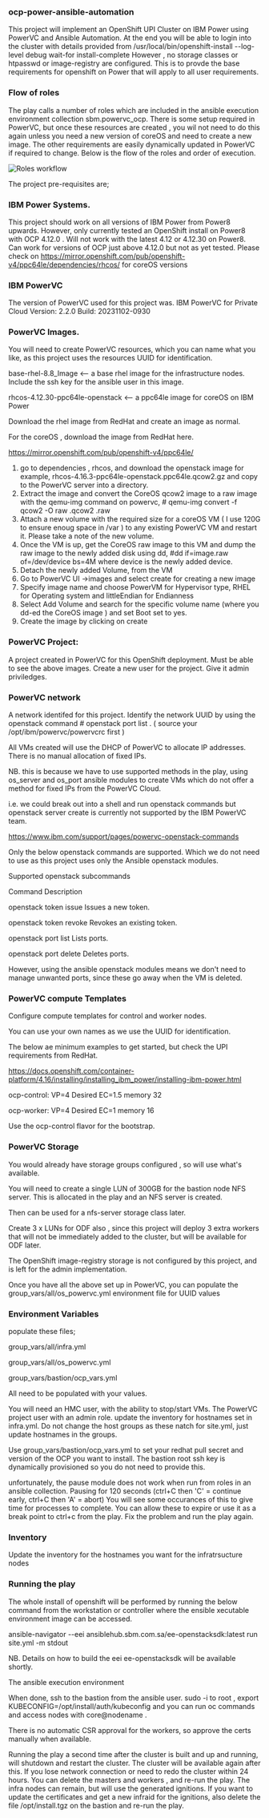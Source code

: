 ### ocp-power-ansible-automation

This project will implement an OpenShift UPI Cluster on IBM Power using PowerVC and Ansible Automation. 
At the end you will be able to login into the cluster with details provided from
 /usr/local/bin/openshift-install --log-level debug wait-for install-complete
However , no storage classes or htpasswd or image-registry are configured. This is to provde the base requirements for openshift on Power that will apply to all user requirements.

### Flow of roles
The play calls a number of roles which are included in the ansible execution environment collection sbm.powervc_ocp.
There is some setup required in PowerVC, but once these resources are created , you wil not need to do this again unless you need a new version of coreOS and need to create a new image.
The other requirements are easily dynamically updated in PowerVC if required to change.
Below is the flow of the roles and order of execution.

![ Roles workflow](https://github.com/ibellinfantie/build_ocp/blob/main/roles_workflow.png)

The project pre-requisites are;

### IBM Power Systems.

This project should work on all versions of IBM Power from Power8 upwards.
However, only currently tested an OpenShift install on Power8 with OCP 4.12.0 . Will not work with the latest 4.12 or 4.12.30 on Power8.
Can work for versions of OCP just above 4.12.0 but not as yet tested.
Please check on https://mirror.openshift.com/pub/openshift-v4/ppc64le/dependencies/rhcos/  for coreOS versions

### IBM PowerVC

The version of PowerVC used for this project was.
IBM PowerVC for Private Cloud
Version: 2.2.0
Build: 20231102-0930

### PowerVC Images.

You will need to create PowerVC resources, which you can name what you like, as this project uses the resources UUID for identification.

base-rhel-8.8_Image	 <-- a base rhel image for the infrastructure nodes. Include  the ssh key for the ansible user in this image.

rhcos-4.12.30-ppc64le-openstack  <-- a ppc64le image for coreOS on IBM Power

Download the rhel image from RedHat and create an image as normal.

For the coreOS , download the image from RedHat here.

https://mirror.openshift.com/pub/openshift-v4/ppc64le/

1.  go to dependencies , rhcos, and download the openstack image for example, rhcos-4.16.3-ppc64le-openstack.ppc64le.qcow2.gz and copy to the PowerVC server into a directory.
2.	Extract the image and convert the CoreOS qcow2 image to a raw image with the qemu-img command on powervc, # qemu-img convert -f qcow2 -O raw <image>.qcow2 <image>.raw
3.	Attach a new volume with the required size for a coreOS VM ( I use 120G to ensure enoug space in /var ) to any existing PowerVC VM and restart it. Please take a note of the new volume.
4.	Once the VM is up, get the CoreOS raw image to this VM and dump the raw image to the newly added disk using dd, #dd if=image.raw of=/dev/device bs=4M  where device is the newly added device.
5.	Detach the newly added Volume, from the VM
6.	Go to PowerVC UI ->images and select create for creating a new image
7.	Specify image name and choose PowerVM for Hypervisor type, RHEL for Operating system and littleEndian for Endianness
8.	Select Add Volume and search for the specific volume name (where you dd-ed the CoreOS image ) and set Boot set to yes.
9.	Create the image by clicking on create


### PowerVC Project:

A project created in PowerVC for this OpenShift deployment. Must be able to see the above images.
Create a new user for the project. Give it admin priviledges.

### PowerVC network

A network identifed for this project. Identify the network UUID by using the openstack command # openstack port list . ( source your /opt/ibm/powervc/powervcrc first )

All VMs created will use the DHCP of PowerVC to allocate IP addresses. There is no manual allocation of fixed IPs.

NB. this is because we have to use supported methods in the play, using os_server and os_port ansible modules to create VMs which do not offer a method for fixed IPs from the PowerVC Cloud.

i.e. we could break out into a shell and run openstack commands but openstack server create is currently not supported by the IBM PowerVC team.

https://www.ibm.com/support/pages/powervc-openstack-commands

Only the below openstack commands are supported. Which we do not need to use as this project uses only the Ansible openstack modules.

Supported openstack subcommands

Command                 Description

openstack token issue	  Issues a new token.

openstack token revoke	Revokes an existing token.

openstack port list	    Lists ports.

openstack port delete	  Deletes ports.

However, using the ansible openstack modules means we don't need to manage unwanted ports, since these go away when the VM is deleted.

### PowerVC compute Templates

Configure compute templates for control and worker nodes.

You can use your own names as we use the UUID for identification.

The below ae minimum examples to get started, but check the UPI requirements from RedHat.

https://docs.openshift.com/container-platform/4.16/installing/installing_ibm_power/installing-ibm-power.html

ocp-control: VP=4 Desired EC=1.5 memory 32

ocp-worker: VP=4 Desired EC=1  memory 16

Use the ocp-control flavor for the bootstrap.

### PowerVC Storage

You would already have storage groups configured , so will use what's available.

You will need to create a single LUN of 300GB for the bastion node NFS server. This is allocated in the play and an NFS server is created.

Then can be used for a nfs-server storage class later.

Create 3 x LUNs for ODF also , since this project will deploy 3 extra workers that will not be immediately added to the cluster, but will be available for ODF later.

The OpenShift image-registry storage is not configured by this project, and is left for the admin implementation.

Once you have all the above set up in PowerVC, you can populate the group_vars/all/os_powervc.yml environment file for UUID values


### Environment Variables

populate these files;

group_vars/all/infra.yml 

group_vars/all/os_powervc.yml 

group_vars/bastion/ocp_vars.yml

All need to be populated with your values.

You will need an HMC user, with the ability to stop/start VMs.
The PowerVC project user with an admin role.
update the inventory for hostnames set in infra.yml.
Do not change the host groups as these natch for site.yml, just update hostnames in the groups.

Use group_vars/bastion/ocp_vars.yml to set your redhat pull secret and version of the OCP you want to install. The bastion root ssh key is dynamically provisioned so you do not need to provide this.


unfortunately, the pause module does not work when run from roles in an ansible collection.
Pausing for 120 seconds
(ctrl+C then 'C' = continue early, ctrl+C then 'A' = abort)
You will see some occurances of this to give time for processes to complete. You can allow these to expire or use it as a break point to ctrl+c from the play. Fix the problem and run the play again.

### Inventory

Update the inventory for the hostnames you want for the infratrsucture nodes

### Running the play

The whole install of openshift will be performed by running the below command from the workstation or controller where the ensible xecutable environment image can be accessed.

ansible-navigator --eei ansiblehub.sbm.com.sa/ee-openstacksdk:latest run site.yml  -m stdout

NB. Details on how to build the eei ee-openstacksdk will be available shortly.

The ansible execution environment 

When done, ssh to the bastion from the ansible user. 
sudo -i to root , 
export KUBECONFIG=/opt/install/auth/kubeconfig 
and you can run oc commands and access nodes
with core@nodename .
 
There is no automatic CSR approval for the workers, so approve the certs manually when available.

Running the play a second time after the cluster is built and up and running, will shutdown and restart the cluster.
The cluster will be available again after this.
If you lose network connection or need to redo the cluster within 24 hours. You can delete the masters and workers , and re-run the play. 
The infra nodes can remain, but will use the generated ignitions.
If you want to update the certificates and get a new infraid for the ignitions, also delete the file /opt/install.tgz on the bastion and re-run the play. 



